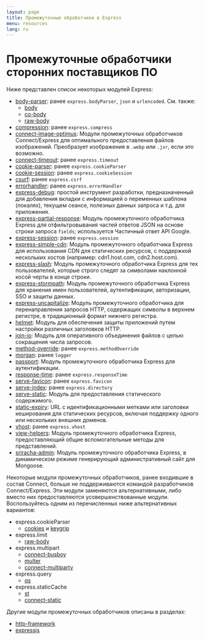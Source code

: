 ```yaml
---
layout: page
title: Промежуточные обработчики в Express
menu: resources
lang: ru
---
```


# Промежуточные обработчики сторонних поставщиков ПО

Ниже представлен список некоторых модулей Express:

- [body-parser](https://github.com/expressjs/body-parser): ранее `express.bodyParser`, `json` и `urlencoded`.
  См. также:
  - [body](https://github.com/raynos/body)
  - [co-body](https://github.com/visionmedia/co-body)
  - [raw-body](https://github.com/stream-utils/raw-body)
- [compression](https://github.com/expressjs/compression): ранее `express.compress`
- [connect-image-optimus](https://github.com/msemenistyi/connect-image-optimus): Модули промежуточных обработчиков Connect/Express для оптимального предоставления файлов изображений. Преобразует изображения в `.webp` или `.jxr`, если это возможно.
- [connect-timeout](https://github.com/expressjs/timeout): ранее `express.timeout`
- [cookie-parser](https://github.com/expressjs/cookie-parser): ранее `express.cookieParser`
- [cookie-session](https://github.com/expressjs/cookie-session): ранее `express.cookieSession`
- [csurf](https://github.com/expressjs/csurf): ранее `express.csrf`
- [errorhandler](https://github.com/expressjs/errorhandler): ранее `express.errorHandler`
- [express-debug](https://github.com/devoidfury/express-debug): простой инструмент разработки, предназначенный для добавления вкладки с информацией о переменных шаблона (локалях), текущем сеансе, полезных данных запроса и т.д. для приложения.
- [express-partial-response](https://github.com/nemtsov/express-partial-response): Модуль промежуточного обработчика Express для отфильтровывания частей ответов JSON на основе строки запроса `fields`; используется Частичный ответ API Google.
- [express-session](https://github.com/expressjs/session): ранее `express.session`
- [express-simple-cdn](https://github.com/jamiesteven/express-simple-cdn): Модуль промежуточного обработчика Express для использования CDN для статических ресурсов, с поддержкой нескольких хостов (например: cdn1.host.com, cdn2.host.com).
- [express-slash](https://github.com/ericf/express-slash): Модуль промежуточного обработчика Express для тех пользователей, которые строго следят за символами наклонной косой черты в конце строки.
- [express-stormpath](https://github.com/stormpath/stormpath-express): Модуль промежуточного обработчика Express для хранения имен пользователей, аутентификации, авторизации, SSO и защиты данных.
- [express-uncapitalize](https://github.com/jamiesteven/express-uncapitalize): Модуль промежуточного обработчика для перенаправления запросов HTTP, содержащих символы в верхнем регистре, в традиционный формат нижнего регистра.
- [helmet](https://github.com/helmetjs/helmet): Модуль для обеспечения защиты приложений путем настройки различных заголовков HTTP.
- [join-io](https://github.com/coderaiser/join-io "join-io"): Модуль для оперативного объединения файлов с целью сокращения числа запросов.
- [method-override](https://github.com/expressjs/method-override): ранее `express.methodOverride`
- [morgan](https://github.com/expressjs/morgan): ранее `logger`
- [passport](https://github.com/jaredhanson/passport): Модуль промежуточного обработчика Express для аутентификации.
- [response-time](https://github.com/expressjs/response-time): ранее `express.responseTime`
- [serve-favicon](https://github.com/expressjs/serve-favicon): ранее `express.favicon`
- [serve-index](https://github.com/expressjs/serve-index): ранее `express.directory`
- [serve-static](https://github.com/expressjs/serve-static): Модуль для предоставления статического содержимого.
- [static-expiry](https://github.com/paulwalker/connect-static-expiry): URL с идентификационными метками или заголовки кеширования для статических ресурсов, включая поддержку одного или нескольких внешних доменов.
- [vhost](https://github.com/expressjs/vhost): ранее `express.vhost`
- [view-helpers](https://github.com/madhums/node-view-helpers): Модуль промежуточного обработчика Express, предоставляющий общие вспомогательные методы для представлений.
- [sriracha-admin](https://github.com/hdngr/siracha): Модуль промежуточного обработчика Express, в динамическом режиме генерирующий административный сайт для Mongoose.

Некоторые модули промежуточных обработчиков, ранее входившие в состав Connect, больше не поддерживаются командой разработчиков Connect/Express. Эти модули заменяются альтернативными, либо вместо них предоставляются усовершенствованные модули. Воспользуйтесь одним из перечисленных ниже альтернативных вариантов:

- express.cookieParser
  - [cookies](https://github.com/jed/cookies) и [keygrip](https://github.com/jed/keygrip)
- express.limit
  - [raw-body](https://github.com/stream-utils/raw-body)
- express.multipart
  - [connect-busboy](https://github.com/mscdex/connect-busboy)
  - [multer](https://github.com/expressjs/multer)
  - [connect-multiparty](https://github.com/superjoe30/connect-multiparty)
- express.query
  - [qs](https://github.com/visionmedia/node-querystring)
- express.staticCache
  - [st](https://github.com/isaacs/st)
  - [connect-static](https://github.com/andrewrk/connect-static)

Другие модули промежуточных обработчиков описаны в разделах:

- [http-framework](https://github.com/Raynos/http-framework/wiki/Modules)
- [expressjs](https://github.com/expressjs)
